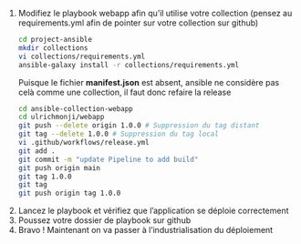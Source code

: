 1. Modifiez le playbook webapp afin qu’il utilise votre collection (pensez au requirements.yml afin de pointer sur votre collection sur github)
    ```bash
    cd project-ansible
    mkdir collections
    vi collections/requirements.yml
    ansible-galaxy install -r collections/requirements.yml
    ```
    Puisque le fichier **manifest.json** est absent, ansible ne considère pas celà comme une collection, il faut donc refaire la release
    ```bash
    cd ansible-collection-webapp
    cd ulrichmonji/webapp
    git push --delete origin 1.0.0 # Suppression du tag distant
    git tag --delete 1.0.0 # Suppression du tag local
    vi .github/workflows/release.yml
    git add . 
    git commit -m "update Pipeline to add build"
    git push origin main
    git tag 1.0.0
    git tag
    git push origin tag 1.0.0
    ```    
2. Lancez le playbook et vérifiez que l’application se déploie correctement
3. Poussez votre dossier de playbook sur github
4. Bravo ! Maintenant on va passer à l’industrialisation du déploiement

